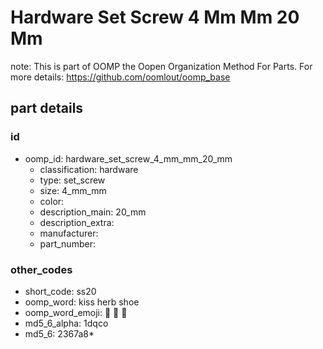 # Hardware Set Screw 4 Mm Mm 20 Mm  

note: This is part of OOMP the Oopen Organization Method For Parts. For more details: https://github.com/oomlout/oomp_base

##  part details





### id
* oomp_id: hardware_set_screw_4_mm_mm_20_mm
  * classification: hardware
  * type: set_screw
  * size: 4_mm_mm
  * color: 
  * description_main: 20_mm
  * description_extra: 
  * manufacturer: 
  * part_number: 

### other_codes
* short_code: ss20
* oomp_word: kiss herb shoe
* oomp_word_emoji: :kiss: :herb: :shoe:
* md5_6_alpha: 1dqco
* md5_6: 2367a8* 